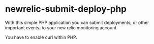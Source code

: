 newrelic-submit-deploy-php
==========================

With this simple PHP application you can submit deployments, or other important events, to your new relic monitoring account.

You have to enable curl within PHP.
